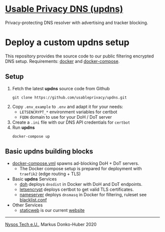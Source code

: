 # [Usable Privacy DNS (updns)](https://docs.usableprivacy.com/updns)

Privacy-protecting DNS resolver with advertising and tracker blocking.

# Deploy a custom updns setup
This repository provides the source code to our public filtering encrypted DNS setup.
Requirements: [docker](https://github.com/docker/docker-ce) and [docker-compose](https://github.com/docker/compose).
## Setup
1) Fetch the latest **updns** source code from Github
    ```
    git clone https://github.com/usableprivacy/updns.git
    ```
2) Copy `.env_example` to `.env` and adapt it for your needs:
    * `LETSENCRYPT_*` environment variables for certbot
    * `FQDN` domain to use for your DoH / DoT server
3) Create a `.ini` file with our DNS API credentials for `certbot`
4) Run **updns**
   ```
   docker-compose up
   ```

## Basic updns building blocks
* [docker-compose.yml](docker-compose.yml) spawns ad-blocking DoH + DoT servers.
   * The Docker compose setup is prepared for deployment with `traefik2` (edge routing + TLS)
* Basic **updns** Services
   * [doh](cryptodns) deploys `dnsdist` in Docker with DoH and DoT endpoints.
   * [letsencrypt](letsencrypt) deploys certbot to get valid TLS certificates.
   * [nameserver](nameserver) deploys `dnsmasq` in Docker for filtering, ruleset see [blacklist.conf](nameserver/conf/blacklist.conf)
 * Other Services
    * [staticweb](website) is our current [website](https://usableprivacy.net)
---
[Nysos Tech e.U.](https://nysos.net), Markus Donko-Huber 2020

